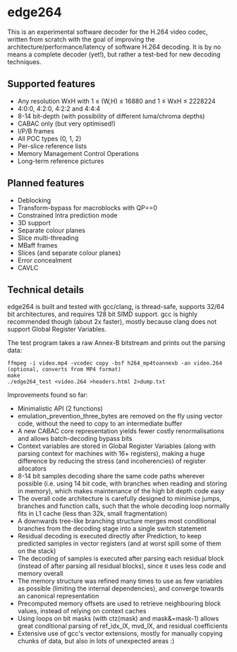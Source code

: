 edge264
=======

This is an experimental software decoder for the H.264 video codec, written from scratch with the goal of improving the architecture/performance/latency of software H.264 decoding. It is by no means a complete decoder (yet!), but rather a test-bed for new decoding techniques.


Supported features
------------------

* Any resolution WxH with 1 ≤ (W,H) ≤ 16880 and 1 ≤ WxH ≤ 2228224
* 4:0:0, 4:2:0, 4:2:2 and 4:4:4
* 8-14 bit-depth (with possibility of different luma/chroma depths)
* CABAC only (but very optimised!)
* I/P/B frames
* All POC types (0, 1, 2)
* Per-slice reference lists
* Memory Management Control Operations
* Long-term reference pictures


Planned features
----------------

* Deblocking
* Transform-bypass for macroblocks with QP==0
* Constrained Intra prediction mode
* 3D support
* Separate colour planes
* Slice multi-threading
* MBaff frames
* Slices (and separate colour planes)
* Error concealment
* CAVLC


Technical details
-----------------

edge264 is built and tested with gcc/clang, is thread-safe, supports 32/64 bit architectures, and requires 128 bit SIMD support. gcc is highly recommended though (about 2x faster), mostly because clang does not support Global Register Variables.

The test program takes a raw Annex-B bitstream and prints out the parsing data:
```
ffmpeg -i video.mp4 -vcodec copy -bsf h264_mp4toannexb -an video.264 (optional, converts from MP4 format)
make
./edge264_test <video.264 >headers.html 2>dump.txt
```

Improvements found so far:
* Minimalistic API (2 functions)
* emulation_prevention_three_bytes are removed on the fly using vector code, without the need to copy to an intermediate buffer
* A new CABAC core representation yields fewer costly renormalisations and allows batch-decoding bypass bits
* Context variables are stored in Global Register Variables (along with parsing context for machines with 16+ registers), making a huge difference by reducing the stress (and incoherencies) of register allocators
* 8-14 bit samples decoding share the same code paths wherever possible (i.e. using 14 bit code, with branches when reading and storing in memory), which makes maintenance of the high bit depth code easy
* The overall code architecture is carefully designed to minimise jumps, branches and function calls, such that the whole decoding loop normally fits in L1 cache (less than 32k, small fragmentation)
* A downwards tree-like branching structure merges most conditional branches from the decoding stage into a single switch statement
* Residual decoding is executed directly after Prediction, to keep predicted samples in vector registers (and at worst spill some of them on the stack)
* The decoding of samples is executed after parsing each residual block (instead of after parsing all residual blocks), since it uses less code and memory overall
* The memory structure was refined many times to use as few variables as possible (limiting the internal dependencies), and converge towards an canonical representation
* Precomputed memory offsets are used to retrieve neighbouring block values, instead of relying on context caches
* Using loops on bit masks (with ctz(mask) and mask&=mask-1) allows great conditional parsing of ref_idx_lX, mvd_lX, and residual coefficients
* Extensive use of gcc's vector extensions, mostly for manually copying chunks of data, but also in lots of unexpected areas :)
